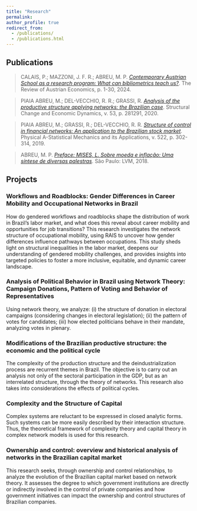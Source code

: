 ```yaml
---
title: "Research"
permalink:
author_profile: true
redirect_from: 
  - /publications/
  - /publications.html
---
```


## Publications

> CALAIS, P.; MAZZONI, J. F. R.; ABREU, M. P. _[Contemporary Austrian School as a research program: What can bibliometrics teach us?](https://doi.org/10.1007/s11138-024-00657-z)_. The Review of Austrian Economics, p. 1-30, 2024.
 
> PIAIA ABREU, M.; DEL-VECCHIO, R. R.; GRASSI, R. _[Analysis of the productive structure applying networks: the Brazilian case](https://doi.org/10.1016/j.strueco.2020.03.005)_. Structural Change and Economic Dynamics, v. 53, p. 281291, 2020.

> PIAIA ABREU, M.; GRASSI, R.; DEL-VECCHIO, R. R. _[Structure of control in financial networks: An application to the Brazilian stock market](https://doi.org/10.1016/j.physa.2019.01.084)_. Physical A-Statistical Mechanics and its Applications, v. 522, p. 302-314, 2019.

> ABREU, M. P. _[Preface: MISES, L. Sobre moeda e inflação: Uma síntese de diversas palestras](https://www.amazon.com.br/Sobre-moeda-infla%C3%A7%C3%A3o-diversas-palestras/dp/8593751636)_. São Paulo: LVM, 2018.


## Projects

### Workflows and Roadblocks: Gender Differences in Career Mobility and Occupational Networks in Brazil
How do gendered workflows and roadblocks shape the distribution of work in Brazil’s labor market, and what does this reveal about career mobility and opportunities for job transitions? This research investigates the network structure of occupational mobility, using RAIS to uncover how gender differences influence pathways between occupations. This study sheds light on structural inequalities in the labor market, deepens our understanding of gendered mobility challenges, and provides insights into targeted policies to foster a more inclusive, equitable, and dynamic career landscape.

### Analysis of Political Behavior in Brazil using Network Theory: Campaign Donations, Pattern of Voting and Behavior of Representatives
Using network theory, we analyze: (i) the structure of donation in electoral campaigns (considering changes in electoral legislation); (ii) the pattern of votes for candidates; (iii) how elected politicians behave in their mandate, analyzing votes in plenary.

### Modifications of the Brazilian productive structure: the economic and the political cycle
The complexity of the production structure and the deindustrialization process are recurrent themes in Brazil. The objective is to carry out an analysis not only of the sectoral participation in the GDP, but as an interrelated structure, through the theory of networks. This research also takes into considerations the effects of political cycles.

### Complexity and the Structure of Capital
Complex systems are reluctant to be expressed in closed analytic forms. Such systems can be more easily described by their interaction structure. Thus, the theoretical framework of complexity theory and capital theory in complex network models is used for this research.

### Ownership and control: overview and historical analysis of networks in the Brazilian capital market
This research seeks, through ownership and control relationships, to analyze the evolution of the Brazilian capital market based on network theory. It assesses the degree to which government institutions are directly or indirectly involved in the control of private companies and how government initiatives can impact the ownership and control structures of Brazilian companies.

